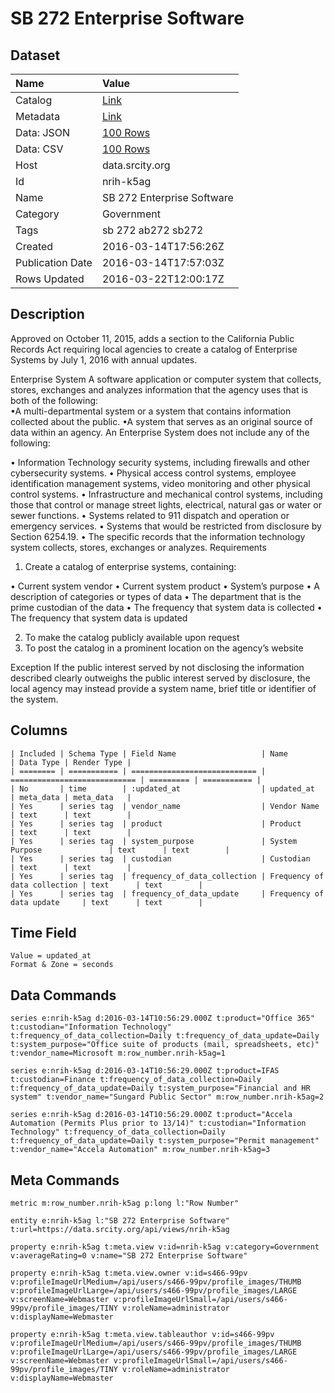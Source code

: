 # SB 272 Enterprise Software

## Dataset

| Name | Value |
| :--- | :---- |
| Catalog | [Link](https://catalog.data.gov/dataset/ab272-enterprise-software) |
| Metadata | [Link](https://data.srcity.org/api/views/nrih-k5ag) |
| Data: JSON | [100 Rows](https://data.srcity.org/api/views/nrih-k5ag/rows.json?max_rows=100) |
| Data: CSV | [100 Rows](https://data.srcity.org/api/views/nrih-k5ag/rows.csv?max_rows=100) |
| Host | data.srcity.org |
| Id | nrih-k5ag |
| Name | SB 272 Enterprise Software |
| Category | Government |
| Tags | sb 272 ab272 sb272 |
| Created | 2016-03-14T17:56:26Z |
| Publication Date | 2016-03-14T17:57:03Z |
| Rows Updated | 2016-03-22T12:00:17Z |

## Description

Approved on October 11, 2015, adds a section to the California Public Records Act requiring local agencies to create a catalog of Enterprise Systems by July 1, 2016 with annual updates. 

Enterprise System
 A software application or computer system that collects, stores, exchanges and analyzes information that the agency uses that is both of the following:  
•A multi-departmental system or a system that contains information collected about the public. 
•A system that serves as an original source of data within an agency. 
An Enterprise System does not include any of the following: 

• Information Technology security systems, including firewalls and other cybersecurity systems. 
• Physical access control systems, employee identification management systems, video monitoring and other physical control systems. 
• Infrastructure and mechanical control systems, including those that control or manage street lights, electrical, natural gas or water or sewer functions. 
• Systems related to 911 dispatch and operation or emergency services. 
• Systems that would be restricted from disclosure by Section 6254.19. 
• The specific records that the information technology system collects, stores, exchanges or analyzes. 
Requirements 
 1. Create a catalog of enterprise systems, containing: 

• Current system vendor 
• Current system product 
• System’s purpose 
• A description of categories or types of data 
• The department that is the prime custodian of the data 
• The frequency that system data is collected 
• The frequency that system data is updated

2. To make the catalog publicly available upon request 
 3. To post the catalog in a prominent location on the agency’s website 

Exception
 If the public interest served by not disclosing the information described clearly outweighs the public interest served by disclosure, the local agency may instead provide a system name, brief title or identifier of the system.

## Columns

```ls
| Included | Schema Type | Field Name                   | Name                         | Data Type | Render Type |
| ======== | =========== | ============================ | ============================ | ========= | =========== |
| No       | time        | :updated_at                  | updated_at                   | meta_data | meta_data   |
| Yes      | series tag  | vendor_name                  | Vendor Name                  | text      | text        |
| Yes      | series tag  | product                      | Product                      | text      | text        |
| Yes      | series tag  | system_purpose               | System Purpose               | text      | text        |
| Yes      | series tag  | custodian                    | Custodian                    | text      | text        |
| Yes      | series tag  | frequency_of_data_collection | Frequency of data collection | text      | text        |
| Yes      | series tag  | frequency_of_data_update     | Frequency of data update     | text      | text        |
```

## Time Field

```ls
Value = updated_at
Format & Zone = seconds
```

## Data Commands

```ls
series e:nrih-k5ag d:2016-03-14T10:56:29.000Z t:product="Office 365" t:custodian="Information Technology" t:frequency_of_data_collection=Daily t:frequency_of_data_update=Daily t:system_purpose="Office suite of products (mail, spreadsheets, etc)" t:vendor_name=Microsoft m:row_number.nrih-k5ag=1

series e:nrih-k5ag d:2016-03-14T10:56:29.000Z t:product=IFAS t:custodian=Finance t:frequency_of_data_collection=Daily t:frequency_of_data_update=Daily t:system_purpose="Financial and HR system" t:vendor_name="Sungard Public Sector" m:row_number.nrih-k5ag=2

series e:nrih-k5ag d:2016-03-14T10:56:29.000Z t:product="Accela Automation (Permits Plus prior to 13/14)" t:custodian="Information Technology" t:frequency_of_data_collection=Daily t:frequency_of_data_update=Daily t:system_purpose="Permit management" t:vendor_name="Accela Automation" m:row_number.nrih-k5ag=3
```

## Meta Commands

```ls
metric m:row_number.nrih-k5ag p:long l:"Row Number"

entity e:nrih-k5ag l:"SB 272 Enterprise Software" t:url=https://data.srcity.org/api/views/nrih-k5ag

property e:nrih-k5ag t:meta.view v:id=nrih-k5ag v:category=Government v:averageRating=0 v:name="SB 272 Enterprise Software"

property e:nrih-k5ag t:meta.view.owner v:id=s466-99pv v:profileImageUrlMedium=/api/users/s466-99pv/profile_images/THUMB v:profileImageUrlLarge=/api/users/s466-99pv/profile_images/LARGE v:screenName=Webmaster v:profileImageUrlSmall=/api/users/s466-99pv/profile_images/TINY v:roleName=administrator v:displayName=Webmaster

property e:nrih-k5ag t:meta.view.tableauthor v:id=s466-99pv v:profileImageUrlMedium=/api/users/s466-99pv/profile_images/THUMB v:profileImageUrlLarge=/api/users/s466-99pv/profile_images/LARGE v:screenName=Webmaster v:profileImageUrlSmall=/api/users/s466-99pv/profile_images/TINY v:roleName=administrator v:displayName=Webmaster
```